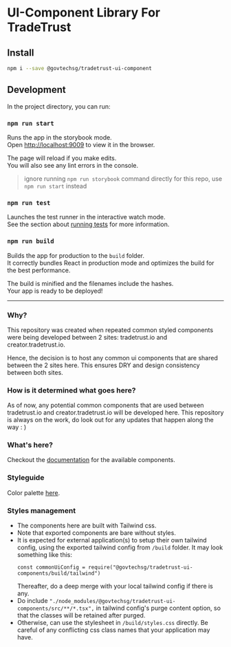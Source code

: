 # UI-Component Library For TradeTrust

## Install

```sh
npm i --save @govtechsg/tradetrust-ui-component
```

## Development

In the project directory, you can run:

### `npm run start`

Runs the app in the storybook mode.<br />
Open [http://localhost:9009](http://localhost:9009) to view it in the browser.

The page will reload if you make edits.<br />
You will also see any lint errors in the console.

> ignore running `npm run storybook` command directly for this repo, use `npm run start` instead

### `npm run test`

Launches the test runner in the interactive watch mode.<br />
See the section about [running tests](https://facebook.github.io/create-react-app/docs/running-tests) for more information.

### `npm run build`

Builds the app for production to the `build` folder.<br />
It correctly bundles React in production mode and optimizes the build for the best performance.

The build is minified and the filenames include the hashes.<br />
Your app is ready to be deployed!

---

### Why?

This repository was created when repeated common styled components were being developed between 2 sites: tradetrust.io and creator.tradetrust.io.

Hence, the decision is to host any common ui components that are shared between the 2 sites here. This ensures DRY and design consistency between both sites.

### How is it determined what goes here?

As of now, any potential common components that are used between tradetrust.io and creator.tradetrust.io will be developed here. This repository is always on the work, do look out for any updates that happen along the way : )

### What's here?

Checkout the [documentation](https://ui.tradetrust.io) for the available components.

### Styleguide

Color palette [here](https://ui.tradetrust.io/?path=/docs/styleguide--colors).

### Styles management

- The components here are built with Tailwind css.
- Note that exported components are bare without styles.
- It is expected for external application(s) to setup their own tailwind config, using the exported tailwind config from `/build` folder. It may look something like this:
  ```
  const commonUiConfig = require("@govtechsg/tradetrust-ui-components/build/tailwind")
  ```
  Thereafter, do a deep merge with your local tailwind config if there is any.
- Do include `"./node_modules/@govtechsg/tradetrust-ui-components/src/**/*.tsx",` in tailwind config's purge content option, so that the classes will be retained after purged.
- Otherwise, can use the stylesheet in `/build/styles.css` directly. Be careful of any conflicting css class names that your application may have.
